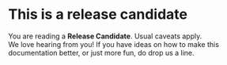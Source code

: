 # This is a release candidate #

<aside class="warning">
You are reading a <strong>Release Candidate</strong>. Usual caveats apply.
</aside>

<aside class="notice">
We love hearing from you! If you have ideas on how to make this documentation better, or just more fun, do drop us a line.
</aside>

[modeline]: # ( vim: set ts=2 sw=2 expandtab wrap linebreak: )
